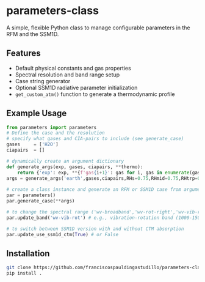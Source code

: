 # parameters-class
A simple, flexible Python class to manage configurable parameters in the RFM and the SSM1D.

## Features
- Default physical constants and gas properties
- Spectral resolution and band range setup
- Case string generator
- Optional SSM1D radiative parameter initialization
- `get_custom_atm()` function to generate a thermodynamic profile

## Example Usage
```python
from parameters import parameters
# Define the case and the resolution
# specify what gases and CIA-pairs to include (see generate_case)
gases     = ['H2O']
ciapairs  = []

# dynamically create an argument dictionary
def generate_args(exp, gases, ciapairs, **thermo):
    return {'exp': exp, **{f'gas{i+1}': gas for i, gas in enumerate(gases)}, 'valid_ciapairs': ciapairs, **thermo}
args = generate_args('earth',gases,ciapairs,RHs=0.75,RHmid=0.75,RHtrp=0.75,uniform=1,Ts=300,Tmid=250,Ttrp=200)
        
# create a class instance and generate an RFM or SSM1D case from argument dictionary
par = parameters()
par.generate_case(**args)

# to change the spectral range ('wv-broadband','wv-rot-right','wv-vib-rot')
par.update_band('wv-vib-rot') # e.g., vibration-rotation band (1000-1500)

# to switch between SSM1D version with and without CTM absorption
par.update_use_ssm1d_ctm(True) # or False
```

## Installation
```bash
git clone https://github.com/franciscospauldingastudillo/parameters-class
pip install .
```
